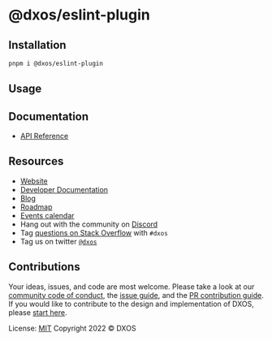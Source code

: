 # @dxos/eslint-plugin

## Installation

```bash
pnpm i @dxos/eslint-plugin
```

## Usage

## Documentation

- [API Reference](https://docs.dxos.org/api/@dxos/eslint-plugin)

## Resources

- [Website](https://dxos.org)
- [Developer Documentation](https://docs.dxos.org)
- [Blog](https://blog.dxos.org)
- [Roadmap](https://docs.dxos.org/roadmap)
- [Events calendar](https://blog.dxos.org/events)
- Hang out with the community on [Discord](https://dxos.org/discord)
- Tag [questions on Stack Overflow](https://stackoverflow.com/questions/tagged/dxos) with `#dxos`
- Tag us on twitter [`@dxos`](https://twitter.com/dxos)

## Contributions

Your ideas, issues, and code are most welcome. Please take a look at our [community code of conduct](), the [issue guide](), and the [PR contribution guide](). If you would like to contribute to the design and implementation of DXOS, please [start here]().

License: [MIT](./LICENSE.md) Copyright 2022 © DXOS
